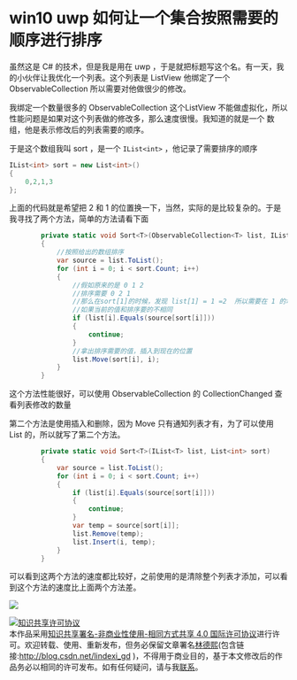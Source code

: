 # win10 uwp 如何让一个集合按照需要的顺序进行排序

虽然这是 C# 的技术，但是我是用在 uwp ，于是就把标题写这个名。有一天，我的小伙伴让我优化一个列表。这个列表是 ListView 他绑定了一个 ObservableCollection 所以需要对他做很少的修改。

<!--more-->

我绑定一个数量很多的 ObservableCollection 这个ListView 不能做虚拟化，所以性能问题是如果对这个列表做的修改多，那么速度很慢。我知道的就是一个 数组，他是表示修改后的列表需要的顺序。

于是这个数组我叫 sort ，是一个 `IList<int>` ，他记录了需要排序的顺序

```csharp
IList<int> sort = new List<int>()
{
    0,2,1,3
};
```

上面的代码就是希望把 2 和 1 的位置换一下，当然，实际的是比较复杂的。于是我寻找了两个方法，简单的方法请看下面

```csharp
        private static void Sort<T>(ObservableCollection<T> list, IList<int> sort)
        {
            //按照给出的数组排序
            var source = list.ToList();
            for (int i = 0; i < sort.Count; i++)
            {
                //假如原来的是 0 1 2
                //排序需要 0 2 1
                //那么在sort[1]的时候，发现 list[1] = 1 =2  所以需要在 1 的地方插入 2，同时移除 1 ，这个方法可以获得最少改动
                //如果当前的值和排序要的不相同
                if (list[i].Equals(source[sort[i]]))
                {
                    continue;
                }
                //拿出排序需要的值，插入到现在的位置
                list.Move(sort[i], i);
            }
        }
```

这个方法性能很好，可以使用 ObservableCollection 的 CollectionChanged 查看列表修改的数量

第二个方法是使用插入和删除，因为 Move 只有通知列表才有，为了可以使用 List 的，所以就写了第二个方法。

```csharp
        private static void Sort<T>(IList<T> list, List<int> sort)
        {
            var source = list.ToList();
            for (int i = 0; i < sort.Count; i++)
            {
                if (list[i].Equals(source[sort[i]]))
                {
                    continue;
                }
                var temp = source[sort[i]];
                list.Remove(temp);
                list.Insert(i, temp);
            }
        }
```

可以看到这两个方法的速度都比较好，之前使用的是清除整个列表才添加，可以看到这个方法的速度比上面两个方法差。

![](http://7xqpl8.com1.z0.glb.clouddn.com/34fdad35-5dfe-a75b-2b4b-8c5e313038e2%2F201792391832.jpg)

<a rel="license" href="http://creativecommons.org/licenses/by-nc-sa/4.0/"><img alt="知识共享许可协议" style="border-width:0" src="https://licensebuttons.net/l/by-nc-sa/4.0/88x31.png" /></a><br />本作品采用<a rel="license" href="http://creativecommons.org/licenses/by-nc-sa/4.0/">知识共享署名-非商业性使用-相同方式共享 4.0 国际许可协议</a>进行许可。欢迎转载、使用、重新发布，但务必保留文章署名[林德熙](http://blog.csdn.net/lindexi_gd)(包含链接:http://blog.csdn.net/lindexi_gd )，不得用于商业目的，基于本文修改后的作品务必以相同的许可发布。如有任何疑问，请与我[联系](mailto:lindexi_gd@163.com)。